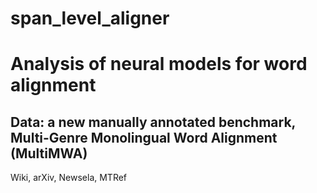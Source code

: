 # span_level_aligner
# Analysis of neural models for word alignment

## Data: a new manually annotated benchmark, Multi-Genre Monolingual Word Alignment (MultiMWA)

Wiki, arXiv, Newsela, MTRef
